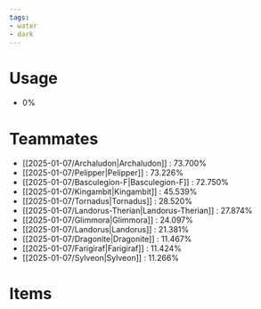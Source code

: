 ```yaml
---
tags:
- water
- dark
---
```

# Usage
- 0%
# Teammates
- [[2025-01-07/Archaludon|Archaludon]] : 73.700%
- [[2025-01-07/Pelipper|Pelipper]] : 73.226%
- [[2025-01-07/Basculegion-F|Basculegion-F]] : 72.750%
- [[2025-01-07/Kingambit|Kingambit]] : 45.539%
- [[2025-01-07/Tornadus|Tornadus]] : 28.520%
- [[2025-01-07/Landorus-Therian|Landorus-Therian]] : 27.874%
- [[2025-01-07/Glimmora|Glimmora]] : 24.097%
- [[2025-01-07/Landorus|Landorus]] : 21.381%
- [[2025-01-07/Dragonite|Dragonite]] : 11.467%
- [[2025-01-07/Farigiraf|Farigiraf]] : 11.424%
- [[2025-01-07/Sylveon|Sylveon]] : 11.266%
# Items